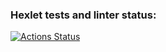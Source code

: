 ### Hexlet tests and linter status:
[![Actions Status](https://github.com/TopchiyVictor/frontend-project-lvl2/workflows/hexlet-check/badge.svg)](https://github.com/TopchiyVictor/frontend-project-lvl2/actions)
